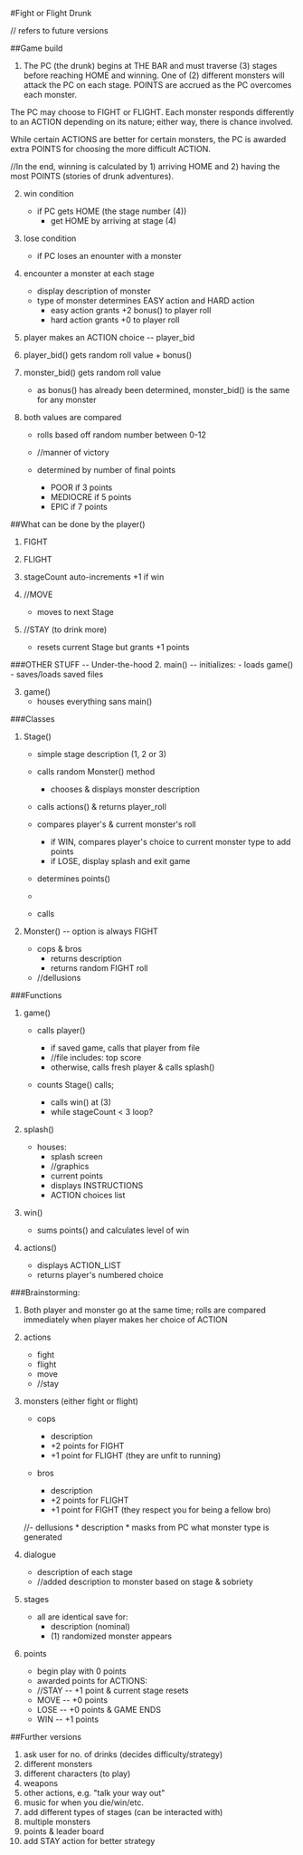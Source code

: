 #Fight or Flight Drunk

// refers to future versions

##Game build

1. The PC (the drunk) begins at THE BAR and must traverse (3) stages before reaching HOME and winning. One of (2) different monsters will attack the PC on each stage. POINTS are accrued as the PC overcomes each monster. 

The PC may choose to FIGHT or FLIGHT. Each monster responds differently to an ACTION depending on its nature; either way, there is chance involved. 

While certain ACTIONS are better for certain monsters, the PC is awarded extra POINTS for choosing the more difficult ACTION. 

//In the end, winning is calculated by 1) arriving HOME and 2) having the most POINTS (stories of drunk adventures).

2. win condition
	- if PC gets HOME (the stage number (4))
		* get HOME by arriving at stage (4)

3. lose condition
	- if PC loses an enounter with a monster

4. encounter a monster at each stage
	- display description of monster
	- type of monster determines EASY action and HARD action
		* easy action grants +2 bonus() to player roll
		* hard action grants +0 to player roll

5. player makes an ACTION choice -- player_bid

6. player_bid() gets random roll value + bonus()

7. monster_bid() gets random roll value
	- as bonus() has already been determined, monster_bid() is the same for any monster

8. both values are compared

	- rolls based off random number between 0-12

	- //manner of victory
	- determined by number of final points
		* POOR if 3 points
		* MEDIOCRE if 5 points
		* EPIC if 7 points


##What can be done by the player()
1. FIGHT

2. FLIGHT

5. stageCount auto-increments +1 if win

3. //MOVE
	- moves to next Stage
4. //STAY (to drink more)
	- resets current Stage but grants +1 points	


###OTHER STUFF -- Under-the-hood
2. main() -- initializes: 
	- loads game()
	- saves/loads saved files

3. game()
	- houses everything sans main()

###Classes
1. Stage()
	- simple stage description (1, 2 or 3)
	- calls random Monster() method
		* chooses & displays monster description

	- calls actions() & returns player_roll
	- compares player's & current monster's roll
		* if WIN, compares player's choice to current monster type to add points
		* if LOSE, display splash and exit game

	- determines points()
	- 
	- calls 

2. Monster() -- option is always FIGHT
	- cops & bros
		* returns description
		* returns random FIGHT roll
	- //dellusions

###Functions
1. game()
 	- calls player()
 		* if saved game, calls that player from file
 		* //file includes: top score
 		* otherwise, calls fresh player & calls splash()

	- counts Stage() calls; 
		* calls win() at (3)
	 	* while stageCount < 3 loop?

2. splash()
	- houses:
		* splash screen
		* //graphics
		* current points
		* displays INSTRUCTIONS
		* ACTION choices list

3. win()
	- sums points() and calculates level of win

4. actions()
	- displays ACTION_LIST
	- returns player's numbered choice


###Brainstorming:
1. Both player and monster go at the same time; rolls are compared immediately when player makes her choice of ACTION

2. actions
	- fight
	- flight
	- move
	- //stay

3. monsters (either fight or flight)
	- cops
		* description
		* +2 points for FIGHT
		* +1 point for FLIGHT (they are unfit to running)

	- bros
		* description
		* +2 points for FLIGHT
		* +1 point for FIGHT (they respect you for being a fellow bro)

	//- dellusions
		* description
		* masks from PC what monster type is generated

4. dialogue
	- description of each stage
	- //added description to monster based on stage & sobriety

5. stages
	- all are identical save for:
		* description (nominal)
		* (1) randomized monster appears

6. points
	- begin play with 0 points
	- awarded points for ACTIONS:
	- //STAY -- +1 point & current stage resets
	- MOVE -- +0 points
	- LOSE -- +0 points & GAME ENDS
	- WIN -- +1 points

##Further versions
1. ask user for no. of drinks (decides difficulty/strategy)
2. different monsters
3. different characters (to play)
4. weapons
5. other actions, e.g. "talk your way out"
6. music for when you die/win/etc.
7. add different types of stages (can be interacted with)
8. multiple monsters
9. points & leader board
10. add STAY action for better strategy
